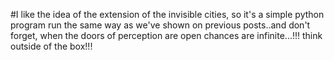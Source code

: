 #I like the idea of the extension of the invisible cities, so it's a simple python program run the same way as we've shown on previous posts..and don't forget, when the doors of perception are open chances are infinite...!!! think outside of the box!!!
